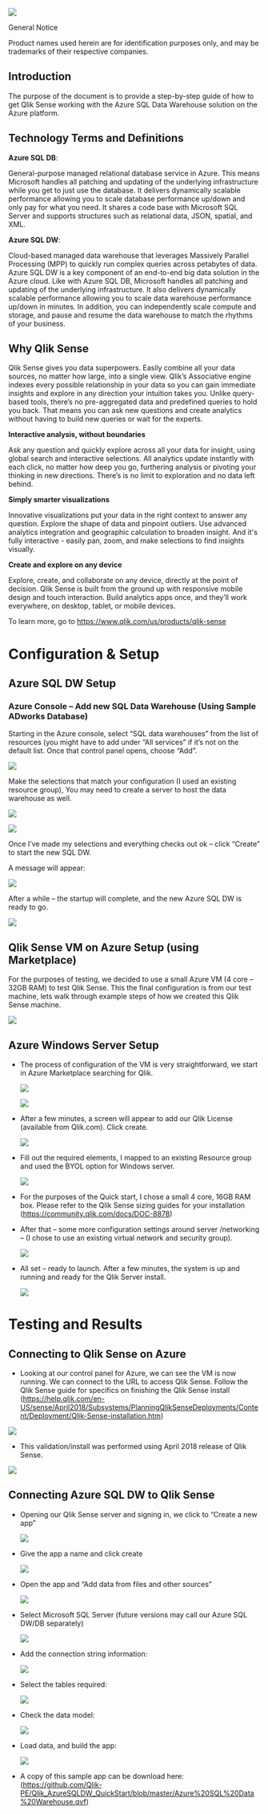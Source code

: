 ![](media/ada6d3720af02a83c87e8317d5b14b11.jpg)

General Notice

Product names used herein are for identification purposes only, and may be
trademarks of their respective companies.

Introduction
------------

The purpose of the document is to provide a step-by-step guide of how to get
Qlik Sense working with the Azure SQL Data Warehouse solution on the Azure
platform.

Technology Terms and Definitions
--------------------------------

**Azure SQL DB**:

General-purpose managed relational database service in Azure. This means
Microsoft handles all patching and updating of the underlying infrastructure
while you get to just use the database. It delivers dynamically scalable
performance allowing you to scale database performance up/down and only pay for
what you need. It shares a code base with Microsoft SQL Server and supports
structures such as relational data, JSON, spatial, and XML.

**Azure SQL DW**:

Cloud-based managed data warehouse that leverages Massively Parallel Processing
(MPP) to quickly run complex queries across petabytes of data. Azure SQL DW is a
key component of an end-to-end big data solution in the Azure cloud. Like with
Azure SQL DB, Microsoft handles all patching and updating of the underlying
infrastructure. It also delivers dynamically scalable performance allowing you
to scale data warehouse performance up/down in minutes. In addition, you can
independently scale compute and storage, and pause and resume the data warehouse
to match the rhythms of your business.

Why Qlik Sense
--------------

Qlik Sense gives you data superpowers. Easily combine all your data sources, no
matter how large, into a single view. Qlik’s Associative engine indexes every
possible relationship in your data so you can gain immediate insights and
explore in any direction your intuition takes you. Unlike query-based tools,
there’s no pre-aggregated data and predefined queries to hold you back. That
means you can ask new questions and create analytics without having to build new
queries or wait for the experts.

**Interactive analysis, without boundaries**

Ask any question and quickly explore across all your data for insight, using
global search and interactive selections. All analytics update instantly with
each click, no matter how deep you go, furthering analysis or pivoting your
thinking in new directions. There’s is no limit to exploration and no data left
behind.

**Simply smarter visualizations**

Innovative visualizations put your data in the right context to answer any
question. Explore the shape of data and pinpoint outliers. Use advanced
analytics integration and geographic calculation to broaden insight. And it's
fully interactive - easily pan, zoom, and make selections to find insights
visually.

**Create and explore on any device**

Explore, create, and collaborate on any device, directly at the point of
decision. Qlik Sense is built from the ground up with responsive mobile design
and touch interaction. Build analytics apps once, and they’ll work everywhere,
on desktop, tablet, or mobile devices.

To learn more, go to <https://www.qlik.com/us/products/qlik-sense>

Configuration & Setup 
======================

Azure SQL DW Setup
------------------

### Azure Console – Add new SQL Data Warehouse (Using Sample ADworks Database)

Starting in the Azure console, select “SQL data warehouses” from the list of
resources (you might have to add under “All services” if it’s not on the default
list. Once that control panel opens, choose “Add”.

![](media/57e9c9ff22e9d61fa8fbddf3a73b3031.png)

Make the selections that match your configuration (I used an existing resource
group), You may need to create a server to host the data warehouse as well.  


![](media/6a9f07a2b913a40a7502cadf03aaf8b4.png)

![](media/688774f2791a16d51e15310652c6a3cf.png)

Once I’ve made my selections and everything checks out ok – click “Create” to
start the new SQL DW.

A message will appear:  


![](media/5918f3bf3bfb05ad01b94be358e39000.png)

After a while – the startup will complete, and the new Azure SQL DW is ready to
go.

![](media/1e994439a3c77aee3776a93c837a5bb4.png)

Qlik Sense VM on Azure Setup (using Marketplace)
------------------------------------------------

For the purposes of testing, we decided to use a small Azure VM (4 core – 32GB
RAM) to test Qlik Sense. This the final configuration is from our test machine,
lets walk through example steps of how we created this Qlik Sense machine.  


![](media/a69bc48a89731f3bb70637fa521ef435.png)

Azure Windows Server Setup
--------------------------

-   The process of configuration of the VM is very straightforward, we start in
    Azure Marketplace searching for Qlik.  
    

    ![](media/dc99112db174f7a036aebededea4a1b6.png)

    ![](media/97b06fd5e987ff20b3105ee654dc8a19.png)

-   After a few minutes, a screen will appear to add our Qlik License (available
    from Qlik.com). Click create.  
    

    ![](media/4faf73ed4355fe93dad53918e3dae755.png)

-   Fill out the required elements, I mapped to an existing Resource group and
    used the BYOL option for Windows server.  
    

    ![](media/fb4ed63e15c11b6ef75ecea17436d6a8.png)

-   For the purposes of the Quick start, I chose a small 4 core, 16GB RAM box.
    Please refer to the Qlik Sense sizing guides for your installation
    (<https://community.qlik.com/docs/DOC-8878>)

-   After that – some more configuration settings around server /networking – (I
    chose to use an existing virtual network and security group).  
    

    ![](media/b2b23169f30056a6b8ab116cf80c59b1.png)

-   All set – ready to launch. After a few minutes, the system is up and running
    and ready for the Qlik Server install.  
    

    ![](media/56bc3be3dd1b722dbd3a15b7991e79a8.png)

Testing and Results 
====================

Connecting to Qlik Sense on Azure 
----------------------------------

-   Looking at our control panel for Azure, we can see the VM is now running. We
    can connect to the URL to access Qlik Sense. Follow the Qlik Sense guide for
    specifics on finishing the Qlik Sense install
    (<https://help.qlik.com/en-US/sense/April2018/Subsystems/PlanningQlikSenseDeployments/Content/Deployment/Qlik-Sense-installation.htm>)

![](media/26f3963e5ed3d93b5e81129baa9b257e.png)

-   This validation/install was performed using April 2018 release of Qlik
    Sense.

![](media/8822888e0d4dce99170d6c28d650fc49.png)

Connecting Azure SQL DW to Qlik Sense 
--------------------------------------

-   Opening our Qlik Sense server and signing in, we click to “Create a new app”

    ![](media/aaa950bb6fba28fbcc60a518f703932b.png)

-   Give the app a name and click create  
    

    ![](media/2be5f325d24ac889f6dbf1144b66da02.png)

-   Open the app and “Add data from files and other sources”  
    

    ![](media/a7671a395fe5c5befbb051f0659765cb.png)

-   Select Microsoft SQL Server (future versions may call our Azure SQL DW/DB
    separately)  
    

    ![](media/3980a8b7248cd1bd52dbb2626e6f83e8.png)

-   Add the connection string information:

    ![](media/c6574270a05439c9c5b4e83c137b356c.png)

-   Select the tables required:

    ![](media/1dc2ea8c7992713c74a4e9388db40489.png)

-   Check the data model:  
    

    ![](media/ba27e73357087fd00e99c29167d7da97.png)

-   Load data, and build the app:  
    

    ![](media/e7e98b86c03896e6e66823950f94b93b.png)

-   A copy of this sample app can be download here:    (<https://github.com/Qlik-PE/Qlik_AzureSQLDW_QuickStart/blob/master/Azure%20SQL%20Data%20Warehouse.qvf>)
